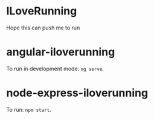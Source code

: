 # ILoveRunning
Hope this can push me to run

# angular-iloverunning
To run in development mode: `ng serve`.

# node-express-iloverunning
To run: `npm start`.